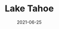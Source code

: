 ---
title: Lake Tahoe
seoTitle: Lake Tahoe — Photography
description: Lake Tahoe Photo Collection
numberofphotos: 7
date: 2021-06-25
id: lake-tahoe
img: banners/lake-tahoe.jpg
---